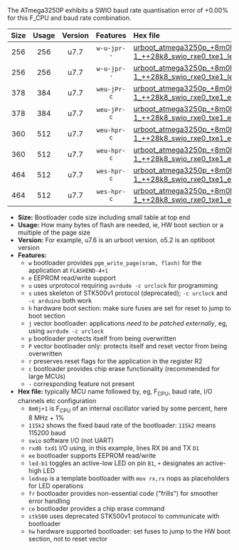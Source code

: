 The ATmega3250P exhibits a SWIO baud rate quantisation error of +0.00% for this F_CPU and baud rate combination.

|Size|Usage|Version|Features|Hex file|
|:-:|:-:|:-:|:-:|:--|
|256|256|u7.7|`w-u-jpr--`|[urboot_atmega3250p_+8m0h-1_++28k8_swio_rxe0_txe1_led+b7.hex](https://raw.githubusercontent.com/stefanrueger/urboot.hex/main/mcus/atmega3250p/internal_oscillator/fcpu_+8m0h-1/br_++28k8/urboot_atmega3250p_+8m0h-1_++28k8_swio_rxe0_txe1_led+b7.hex)|
|256|256|u7.7|`w-u-jpr--`|[urboot_atmega3250p_+8m0h-1_++28k8_swio_rxe0_txe1_lednop.hex](https://raw.githubusercontent.com/stefanrueger/urboot.hex/main/mcus/atmega3250p/internal_oscillator/fcpu_+8m0h-1/br_++28k8/urboot_atmega3250p_+8m0h-1_++28k8_swio_rxe0_txe1_lednop.hex)|
|378|384|u7.7|`weu-jPr-c`|[urboot_atmega3250p_+8m0h-1_++28k8_swio_rxe0_txe1_ee_led+b7_fr_ce.hex](https://raw.githubusercontent.com/stefanrueger/urboot.hex/main/mcus/atmega3250p/internal_oscillator/fcpu_+8m0h-1/br_++28k8/urboot_atmega3250p_+8m0h-1_++28k8_swio_rxe0_txe1_ee_led+b7_fr_ce.hex)|
|378|384|u7.7|`weu-jPr-c`|[urboot_atmega3250p_+8m0h-1_++28k8_swio_rxe0_txe1_ee_lednop_fr_ce.hex](https://raw.githubusercontent.com/stefanrueger/urboot.hex/main/mcus/atmega3250p/internal_oscillator/fcpu_+8m0h-1/br_++28k8/urboot_atmega3250p_+8m0h-1_++28k8_swio_rxe0_txe1_ee_lednop_fr_ce.hex)|
|360|512|u7.7|`weu-hpr-c`|[urboot_atmega3250p_+8m0h-1_++28k8_swio_rxe0_txe1_ee_led+b7_fr_ce_hw.hex](https://raw.githubusercontent.com/stefanrueger/urboot.hex/main/mcus/atmega3250p/internal_oscillator/fcpu_+8m0h-1/br_++28k8/urboot_atmega3250p_+8m0h-1_++28k8_swio_rxe0_txe1_ee_led+b7_fr_ce_hw.hex)|
|360|512|u7.7|`weu-hpr-c`|[urboot_atmega3250p_+8m0h-1_++28k8_swio_rxe0_txe1_ee_lednop_fr_ce_hw.hex](https://raw.githubusercontent.com/stefanrueger/urboot.hex/main/mcus/atmega3250p/internal_oscillator/fcpu_+8m0h-1/br_++28k8/urboot_atmega3250p_+8m0h-1_++28k8_swio_rxe0_txe1_ee_lednop_fr_ce_hw.hex)|
|464|512|u7.7|`wes-hpr-c`|[urboot_atmega3250p_+8m0h-1_++28k8_swio_rxe0_txe1_ee_led+b7_fr_ce_stk500_hw.hex](https://raw.githubusercontent.com/stefanrueger/urboot.hex/main/mcus/atmega3250p/internal_oscillator/fcpu_+8m0h-1/br_++28k8/urboot_atmega3250p_+8m0h-1_++28k8_swio_rxe0_txe1_ee_led+b7_fr_ce_stk500_hw.hex)|
|464|512|u7.7|`wes-hpr-c`|[urboot_atmega3250p_+8m0h-1_++28k8_swio_rxe0_txe1_ee_lednop_fr_ce_stk500_hw.hex](https://raw.githubusercontent.com/stefanrueger/urboot.hex/main/mcus/atmega3250p/internal_oscillator/fcpu_+8m0h-1/br_++28k8/urboot_atmega3250p_+8m0h-1_++28k8_swio_rxe0_txe1_ee_lednop_fr_ce_stk500_hw.hex)|

- **Size:** Bootloader code size including small table at top end
- **Usage:** How many bytes of flash are needed, ie, HW boot section or a multiple of the page size
- **Version:** For example, u7.6 is an urboot version, o5.2 is an optiboot version
- **Features:**
  + `w` bootloader provides `pgm_write_page(sram, flash)` for the application at `FLASHEND-4+1`
  + `e` EEPROM read/write support
  + `u` uses urprotocol requiring `avrdude -c urclock` for programming
  + `s` uses skeleton of STK500v1 protocol (deprecated); `-c urclock` and `-c arduino` both work
  + `h` hardware boot section: make sure fuses are set for reset to jump to boot section
  + `j` vector bootloader: applications *need to be patched externally*, eg, using `avrdude -c urclock`
  + `p` bootloader protects itself from being overwritten
  + `P` vector bootloader only: protects itself and reset vector from being overwritten
  + `r` preserves reset flags for the application in the register R2
  + `c` bootloader provides chip erase functionality (recommended for large MCUs)
  + `-` corresponding feature not present
- **Hex file:** typically MCU name followed by, eg, F<sub>CPU</sub>, baud rate, I/O channels etc configuration
  + `8m0j+1` is F<sub>CPU</sub> of an internal oscillator varied by some percent, here 8 MHz + 1%
  + `115k2` shows the fixed baud rate of the bootloader: `115k2` means 115200 baud
  + `swio` software I/O (not UART)
  + `rxd0 txd1` I/O using, in this example, lines RX `D0` and TX `D1`
  + `ee` bootloader supports EEPROM read/write
  + `led-b1` toggles an active-low LED on pin `B1`, `+` designates an active-high LED
  + `lednop` is a template bootloader with `mov rx,rx` nops as placeholders for LED operations
  + `fr` bootloader provides non-essential code ("frills") for smoother error handling
  + `ce` bootloader provides a chip erase command
  + `stk500` uses deprecated STK500v1 protocol to communicate with bootloader
  + `hw` hardware supported bootloader: set fuses to jump to the HW boot section, not to reset vector
